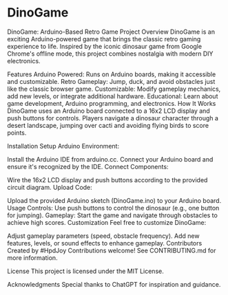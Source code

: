 # DinoGame

DinoGame: Arduino-Based Retro Game Project
Overview
DinoGame is an exciting Arduino-powered game that brings the classic retro gaming experience to life. Inspired by the iconic dinosaur game from Google Chrome's offline mode, this project combines nostalgia with modern DIY electronics.


Features
Arduino Powered: Runs on Arduino boards, making it accessible and customizable.
Retro Gameplay: Jump, duck, and avoid obstacles just like the classic browser game.
Customizable: Modify gameplay mechanics, add new levels, or integrate additional hardware.
Educational: Learn about game development, Arduino programming, and electronics.
How It Works
DinoGame uses an Arduino board connected to a 16x2 LCD display and push buttons for controls. Players navigate a dinosaur character through a desert landscape, jumping over cacti and avoiding flying birds to score points.

Installation
Setup Arduino Environment:

Install the Arduino IDE from arduino.cc.
Connect your Arduino board and ensure it's recognized by the IDE.
Connect Components:

Wire the 16x2 LCD display and push buttons according to the provided circuit diagram.
Upload Code:

Upload the provided Arduino sketch (DinoGame.ino) to your Arduino board.
Usage
Controls: Use push buttons to control the dinosaur (e.g., one button for jumping).
Gameplay: Start the game and navigate through obstacles to achieve high scores.
Customization
Feel free to customize DinoGame:

Adjust gameplay parameters (speed, obstacle frequency).
Add new features, levels, or sound effects to enhance gameplay.
Contributors
Created by #HpdJoy
Contributions welcome! See CONTRIBUTING.md for more information.

License
This project is licensed under the MIT License.

Acknowledgments
Special thanks to ChatGPT for inspiration and guidance.
